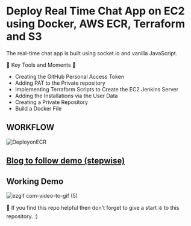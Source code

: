 # Deploy Real Time Chat App on EC2 using Docker, AWS ECR, Terraform and S3

The real-time chat app is built using socket.io and vanilla JavaScript. 

🌟 Key Tools and Moments 🌟

- Creating the GitHub Personal Access Token
- Adding PAT to the Private repository
- Implementing Terraform Scripts to Create the EC2 Jenkins Server
- Adding the Installations via the User Data
- Creating a Private Repository
- Build a Docker File
  

## WORKFLOW
![DeployonECR](https://github.com/adityadhopade/chat-app-jenkins/assets/48392204/e0c592b3-cb74-4794-aa86-c885ac0ef7e2)


## [Blog to follow demo (stepwise)](https://codemyworld.hashnode.dev/deploy-real-time-chat-app-on-ec2-using-docker-aws-ecr-terraform-and-s3)

## Working Demo
![ezgif com-video-to-gif (5)](https://github.com/adityadhopade/chat-app-jenkins/assets/48392204/5f6ebc8a-27f6-4861-ad72-987f30f2b76c)


🙏 If you find this repo helpful then don't forget to give a start ❇️ to this repository. :)
